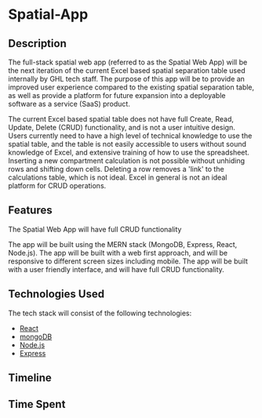 # Spatial-App

## Description

<p>The full-stack spatial web app (referred to as the Spatial Web App) will be the next iteration of the current Excel based spatial separation table used internally by GHL tech staff.  The purpose of this app will be to provide an improved user experience compared to the existing spatial separation table, as well as provide a platform for future expansion into a deployable software as a service (SaaS) product.</p>

<p>The current Excel based spatial table does not have full Create, Read, Update, Delete (CRUD) functionality, and is not a user intuitive design. Users currently need to have a high level of technical knowledge to use the spatial table, and the table is not easily accessible to users without sound knowledge of Excel, and extensive training of how to use the spreadsheet.  Inserting a new compartment calculation is not possible without unhiding rows and shifting down cells.  Deleting a row removes a 'link' to the calculations table, which is not ideal.  Excel in general is not an ideal platform for CRUD operations.</p>

## Features

The Spatial Web App will have full CRUD functionality

The app will be built using the MERN stack (MongoDB, Express, React, Node.js). The app will be built with a web first approach, and will be responsive to different screen sizes including mobile.  The app will be built with a user friendly interface, and will have full CRUD functionality.</p>

## Technologies Used

The tech stack will consist of the following technologies:

- [React](https://reactjs.org/)
- [mongoDB](https://www.mongodb.com/)
- [Node.js](https://nodejs.org/en/)
- [Express](https://expressjs.com/)

## Timeline

## Time Spent

